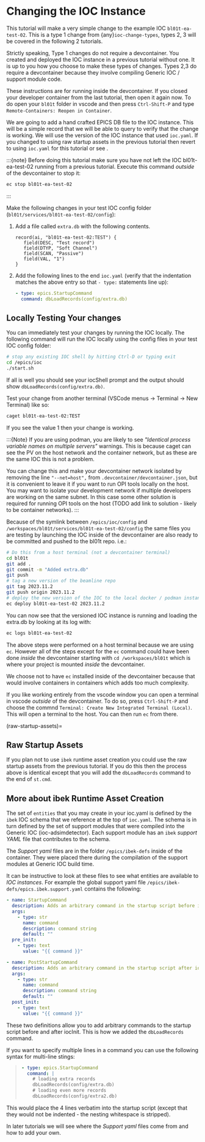 # Changing the IOC Instance

This tutorial will make a very simple change to the example IOC `bl01t-ea-test-02`.
This is a type 1 change from {any}`ioc-change-types`, types 2, 3 will be covered in the
following 2 tutorials.

Strictly speaking, Type 1 changes do not require a devcontainer. You created
and deployed the IOC instance in a previous tutorial without one. It is up to
you how you choose to make these types of changes. Types 2,3 do require a
devcontainer because they involve compiling Generic IOC / support module code.

These instructions are for running inside the devcontainer. If you closed your developer container from the last tutorial, then open it again now. To do open your `bl01t` folder in vscode and then press `Ctrl-Shift-P` and type `Remote-Containers: Reopen in Container`.

We are going to add a hand crafted EPICS DB file to the IOC instance. This will be a simple record that we will be able to query to verify that the change is working. We will use the version of the IOC instance that used `ioc.yaml`. If you changed to using raw startup assets in the previous tutorial then revert to using `ioc.yaml` for this tutorial or see [](raw-startup-assets).

:::{note}
Before doing this tutorial make sure you have not left the IOC bl01t-ea-test-02 running from a previous tutorial. Execute this command *outside* of the devcontainer to stop it:

```bash
ec stop bl01t-ea-test-02
```
:::

Make the following changes in your test IOC config folder
(`bl01t/services/bl01t-ea-test-02/config`):

1. Add a file called `extra.db` with the following contents.

   ```text
   record(ai, "bl01t-ea-test-02:TEST") {
      field(DESC, "Test record")
      field(DTYP, "Soft Channel")
      field(SCAN, "Passive")
      field(VAL, "1")
   }
   ```

2. Add the following lines to the end `ioc.yaml` (verify that the indentation
   matches the above entry so that `- type:` statements line up):

   ```yaml
   - type: epics.StartupCommand
     command: dbLoadRecords(config/extra.db)
   ```

## Locally Testing Your changes

You can immediately test your changes by running the IOC locally. The following
command will run the IOC locally using the config files in your test IOC config
folder:

```bash
# stop any existing IOC shell by hitting Ctrl-D or typing exit
cd /epics/ioc
./start.sh
```

If all is well you should see your iocShell prompt and the output should
show `dbLoadRecords(config/extra.db)`.

Test your change
from another terminal (VSCode menus -> Terminal -> New Terminal) like so:

```bash
caget bl01t-ea-test-02:TEST
```

If you see the value 1 then your change is working.

:::{Note}
If you are using podman, you are likely to see *"Identical process variable names on multiple servers"* warnings. This is because caget can see the PV on the host network and the container network, but as these are the same IOC this is not a problem.

You can change this and make your devcontainer network isolated by removing the line `"--net=host",` from `.devcontainer/devcontainer.json`, but it is convenient to leave it if you want to run OPI tools locally on the
host. You may want to isolate your development network if multiple developers are working on the same subnet. In this case some other solution is required for running OPI tools on the host (TODO add link to solution - likely to be container networks).
:::

Because of the symlink between `/epics/ioc/config` and
`/workspaces/bl01t/services/bl01t-ea-test-02/config` the same files you are testing
by launching the IOC inside of the devcontainer are also ready to be
committed and pushed to the bl01t repo. i.e.:

```bash
# Do this from a host terminal (not a devcontainer terminal)
cd bl01t
git add .
git commit -m "Added extra.db"
git push
# tag a new version of the beamline repo
git tag 2023.11.2
git push origin 2023.11.2
# deploy the new version of the IOC to the local docker / podman instance
ec deploy bl01t-ea-test-02 2023.11.2
```

You can now see that the versioned IOC instance is running and loading the extra.db by looking at its log with:

```bash
ec logs bl01t-ea-test-02
```


The above steps were performed on a host terminal because we are using `ec`. However all of the steps except for the `ec` command could have been done *inside* the devcontainer starting with `cd /workspaces/bl01t` which is where your project is mounted *inside* the devcontainer.

We choose not to have `ec` installed inside of the devcontainer because that would involve containers in containers which adds too much complexity.

If you like working entirely from the vscode window you can open a terminal in vscode *outside* of the devcontainer. To do so, press `Ctrl-Shift-P` and choose the commnd `Terminal: Create New Integrated Terminal (Local)`. This will open a terminal to the host. You can then run `ec` from there.

(raw-startup-assets)=
## Raw Startup Assets

If you plan not to use `ibek` runtime asset creation you could use the raw
startup assets from the previous tutorial. If you do this then the process
above is identical except that you will add the `dbLoadRecords` command to
the end of `st.cmd`.

## More about ibek Runtime Asset Creation

The set of `entities` that you may create in your ioc.yaml is defined by the
`ibek` IOC schema that we reference at the top of `ioc.yaml`.
The schema is in turn defined by the set of support modules that were compiled
into the Generic IOC (ioc-adsimdetector). Each support module has an
`ibek` *support YAML* file that contributes to the schema.

The *Support yaml* files are in the folder `/epics/ibek-defs` inside of the
container. They were placed there during the compilation of the support
modules at Generic IOC build time.

It can be instructive to look at these files to see what entities are available
to *IOC instances*. For example the global support yaml file
`/epics/ibek-defs/epics.ibek.support.yaml` contains the following:

```yaml
- name: StartupCommand
  description: Adds an arbitrary command in the startup script before iocInit
  args:
    - type: str
      name: command
      description: command string
      default: ""
  pre_init:
    - type: text
      value: "{{ command }}"

- name: PostStartupCommand
  description: Adds an arbitrary command in the startup script after iocInit
  args:
    - type: str
      name: command
      description: command string
      default: ""
  post_init:
    - type: text
      value: "{{ command }}"
```

These two definitions allow you to add arbitrary commands to the startup script
before and after iocInit. This is how we added the `dbLoadRecords` command.

If you want to specify multiple lines in a command you can use the following
syntax for multi-line stings:

> ```yaml
> - type: epics.StartupCommand
>   command: |
>     # loading extra records
>     dbLoadRecords(config/extra.db)
>     # loading even more records
>     dbLoadRecords(config/extra2.db)
> ```

This would place the 4 lines verbatim into the startup script (except that
they would not be indented - the nesting whitespace is stripped).

In later tutorials we will see where the *Support yaml* files come from and
how to add your own.

